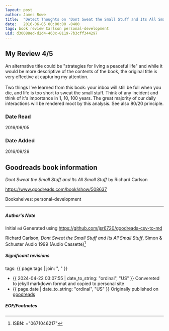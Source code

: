 ```yaml
---
layout: post
author: James Rowe
title:  "Detect Thoughts on 'Dont Sweat the Small Stuff and Its All Small Stuff'"
date:   2016-06-05 00:00:00 -0400
tags: book review Carlson personal-development
uid: d30088ed-d2d4-463c-8119-7b3cff344297
---
```


<!-- highly dependent on how you personally use jekyll templates, and how you want this to show up -->
<!-- escape any jekyll keys with double brackets -->

## My Review 4/5

An alternative title could be "strategies for living a peaceful life" and while it would be more descriptive of the contents of the book, the original title is very effective at capturing my attention. <br/><br/>Two things I've learned from this book: your inbox will still be full when you die, and life is too short to sweat the small stuff. Think of any incident and think of it's importance in 1, 10, 100 years. The great majority of our daily interactions will be rendered moot by this analysis. See also 80/20 principle.

### Date Read
2016/06/05

### Date Added
2016/09/29

## Goodreads book information

*Dont Sweat the Small Stuff and Its All Small Stuff* by Richard Carlson

https://www.goodreads.com/book/show/508637

Bookshelves: personal-development

---

##### Author's Note

Initial `md` Generated using https://github.com/jsr6720/goodreads-csv-to-md

Richard Carlson, *Dont Sweat the Small Stuff and Its All Small Stuff*,  Simon & Schuster Audio 1999 (Audio Cassette)[^1]

##### Significant revisions

tags: {{ page.tags | join: ", " }} <!-- todo move this somewhere -->

- {{ 2024-04-22 03:07:55 | date_to_string: "ordinal", "US" }} Convereted to jekyll markdown format and copied to personal site
- {{ page.date | date_to_string: "ordinal", "US" }} Originally published on [goodreads](https://www.goodreads.com)

##### EOF/Footnotes

[^1]: ISBN: ="0671046217"
